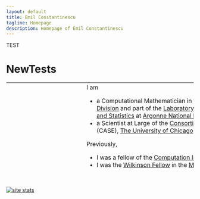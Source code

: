 ```yaml
---
layout: default
title: Emil Constantinescu
tagline: Homepage
description: Homepage of Emil Constantinescu
---
```


TEST

# NewTests

<table width="860" height="233" data-border="0" data-cellpadding="2"
data-cellspacing="2">
<colgroup>
<col style="width: 50%" />
<col style="width: 50%" />
</colgroup>
<tbody>
<tr class="odd">
<td width="142" data-valign="top"><p><img
src="Pictures/Emil-Constantinescu-pic.jpg" width="123" height="171"
alt="Picture of Emil Constantinescu" /></p>
<p>Emil M.<br />
Constantinescu<br />
Computational Mathematician<br />
emconsta[at]mcs.anl.gov<br />
Office #: 2151<br />
• <a href="https://www.anl.gov/mcs/lans">LANS</a><br />
• <a href="http://www.mcs.anl.gov">Mathematics and Computer
Science</a><br />
• <a href="http://www.anl.gov">Argonne National Laboratory</a><br />
<br />
• <a href="http://www.ci.uchicago.edu">Fellow of the Computation
Institute</a><br />
• <a href="http://www.uchicago.edu/">University of Chicago</a><br />
<br />
</p>
<hr />
<table width="132" height="142" data-border="0" data-cellpadding="2"
data-cellspacing="2">
<colgroup>
<col style="width: 100%" />
</colgroup>
<tbody>
<tr class="odd">
<td width="144" height="26"><a href="index.php"
target="_self">Homepage</a></td>
</tr>
<tr class="even">
<td height="26"><p><a href="research.php"
target="_self">Research</a></p></td>
</tr>
<tr class="odd">
<td height="26"><table width="124">
<tbody>
<tr class="odd">
<td width="10">-</td>
<td width="125"><a href="TimeStepping.php">Time stepping</a></td>
</tr>
<tr class="even">
<td>-</td>
<td><a href="DA.php">Uncertainty</a></td>
</tr>
<tr class="odd">
<td>-</td>
<td><a href="AMR.php">AMR</a></td>
</tr>
</tbody>
</table></td>
</tr>
<tr class="even">
<td height="26"><a href="research.php#Publications"
target="_self">Publications</a></td>
</tr>
<tr class="odd">
<td height="26"><a href="ANLStuff.php" target="_self">ANL Stuff</a></td>
</tr>
</tbody>
</table></td>
<td width="704" data-valign="top">I am
<ul>
<li>a Computational Mathematician in the <a
href="http://www.mcs.anl.gov">Mathematics and Computer Science
Division</a> and part of the <a
href="%20https://www.anl.gov/mcs/lans">Laboratory for Applied
Mathematics, Numerical Software, and Statistics</a> at <a
href="http://www.anl.gov">Argonne National Laboratory</a> and</li>
<li>a Scientist at Large of the <a
href="https://researchinnovation.uchicago.edu/research-support/case/">Consortium
for Advanced Science and Engineering</a> (CASE), <a
href="http://www.uchicago.edu/">The University of Chicago</a>.</li>
</ul>
Previously,
<ul>
<li>I was a fellow of the <a
href="http://www.ci.uchicago.edu/">Computation Institute</a>, <a
href="http://www.uchicago.edu/">The University of Chicago</a>,</li>
<li>I was the <a
href="http://www.mcs.anl.gov/career-opportunities/wilkinson-fellowship-scientific-computing">Wilkinson
Fellow</a> in the <a href="http://www.mcs.anl.gov">Mathematics and
Computer Science Division</a>, <a href="http://www.anl.gov">Argonne
National Laboratory</a>, and</li>
<li>I completed my PhD in <a href="http://www.cs.vt.edu">Computer
Science</a> (2008) from <a href="http://www.vt.edu">Virginia Tech</a>
(<a
href="http://news.science360.gov/obj/video/57dffe41-3312-4e72-af45-9305a2935fa7">research
highlight</a>).</li>
</ul>
<a
href="https://scholar.google.com/citations?hl=en&amp;user=aPLUgCMAAAAJ">Google
scholar profile.</a>
<hr />
<h4 id="i-am-a-member-of">I am a member of:</h4>
<ul>
<li><a href="http://www.siam.org/journals/sisc.php">SIAM SISC</a>
associate editorial board,</li>
<li><a href="https://statmos.uw.edu">STATMOS</a> (Research Network for
Statistical Methods for Atmospheric and Oceanic Sciences) as Argonne
National Laboratory's node director.</li>
</ul>
<hr />
<h4 id="news">News:</h4>
<ul>
<li><a
href="https://www.mcs.anl.gov/~emconsta/MiniWorkshop2021.html">Workshop
on Statistics Topics in Multiscale, Forecast Verification, and Data
Assimilation June 7-10, 2021</a>.</li>
<li><a href="https://indico.exascaleproject.org/event/4">Workshop on
Computational and Mathematical Challenges in Complex Engineering
Systems, June 23-24, 2021</a>.</li>
</ul>
<h4 id="cool-research-highlights-from-around-the-lab">Cool research
highlights from around the lab:</h4>
<table width="700" data-border="0">
<colgroup>
<col style="width: 50%" />
<col style="width: 50%" />
</colgroup>
<tbody>
<tr class="odd">
<td style="text-align: center;" width="345">Electric grids by <a
href="http://www.mcs.anl.gov/~anitescu">Mihai Anitescu</a></td>
<td style="text-align: center;" width="345">Climate models by <a
href="http://www.mcs.anl.gov/~jacob">Rob Jacob</a></td>
</tr>
<tr class="even">
<td style="text-align: center;"><div class="iframe">
<div id="player">

</div>
<div class="player-unavailable">
<h1 id="an-error-occurred." class="message">An error occurred.</h1>
<div class="submessage">
<a href="https://www.youtube.com/watch?v=39wYlx7QHDs"
target="_blank">Try watching this video on www.youtube.com</a>, or
enable JavaScript if it is disabled in your browser.
</div>
</div>
</div></td>
<td style="text-align: center;"><div class="iframe">
<div id="player">

</div>
<div class="player-unavailable">
<h1 id="an-error-occurred." class="message">An error occurred.</h1>
<div class="submessage">
<a href="https://www.youtube.com/watch?v=zct9db1Wu0k"
target="_blank">Try watching this video on www.youtube.com</a>, or
enable JavaScript if it is disabled in your browser.
</div>
</div>
</div></td>
</tr>
<tr class="odd">
<td style="text-align: center;">Extreme weather at Argonne</td>
<td style="text-align: center;"> </td>
</tr>
<tr class="even">
<td style="text-align: center;"><div class="iframe">
<div id="player">

</div>
<div class="player-unavailable">
<h1 id="an-error-occurred." class="message">An error occurred.</h1>
<div class="submessage">
<a href="https://www.youtube.com/watch?v=FR7_HVTJMYA"
target="_blank">Try watching this video on www.youtube.com</a>, or
enable JavaScript if it is disabled in your browser.
</div>
</div>
</div></td>
<td style="text-align: center;"> </td>
</tr>
</tbody>
</table>
<hr />
<p><a href="research.php" class="style2 style3"><strong>Research
Interests:</strong></a></p>
<table width="689" height="254" data-border="0" data-cellpadding="2"
data-cellspacing="2">
<colgroup>
<col style="width: 33%" />
<col style="width: 33%" />
<col style="width: 33%" />
</colgroup>
<tbody>
<tr class="odd">
<td style="text-align: center;" width="227" data-valign="top"><p><a
href="TimeStepping.php">Time-stepping for PDEs and ODEs<br />
Multirate <strong>-</strong> GLM - IMEX</a> Implementation in <a
href="http://www.mcs.anl.gov/petsc">PETSc</a> library</p></td>
<td style="text-align: center;" width="243" data-valign="top"><p><a
href="DA.php">Uncertainty Quantification,<br />
Data Assimilation &amp; Sensitivity Analysis</a></p></td>
<td style="text-align: center;" width="199" data-valign="top"><a
href="AMR.php">Modeling and Simulation</a></td>
</tr>
<tr class="even">
<td style="text-align: center;" height="192" data-valign="middle"><a
href="TimeStepping.php"><img src="Pictures/Research/multirate.jpg"
data-border="0" width="195" height="152"
alt="Multirate &amp;IMEX" /></a></td>
<td style="text-align: center;" data-valign="middle"><a
href="DA.php"><img src="WeatherUQ/RH_wValidation.jpg" data-border="0"
width="200" height="129" /><br />
</a> <a href="UQWQ.php">Forecast page</a></td>
<td style="text-align: center;" data-valign="middle"><a
href="AMR.php"><img src="Pictures/Research/grid_refined.jpg"
data-border="0" width="199" height="144" /></a></td>
</tr>
</tbody>
</table>
<hr />
<h4 id="projects---active" data-align="left">Projects - active:</h4>
<table width="689" height="98" data-border="1" data-align="center"
data-cellpadding="2" data-cellspacing="2">
<tbody>
<tr class="odd">
<td style="text-align: center;" width="241" height="92"
data-valign="top"><p><a href="Projects_ScalableIMEX.php">Scalable
Implicit-Explicit (IMEX) Algorithms and Software for Time-Dependent
Multimodel PDEs</a></p></td>
<td style="text-align: center;" width="228" data-valign="top"><p><a
href="Projects_ECRP.php">Quantifying Global Structural Errors in
Predictive Scientific Simulations</a></p></td>
<td style="text-align: center;" width="192" data-valign="top"><a
href="https://www.mcs.anl.gov/MACSER">Multifaceted Mathematics for Rare,
High-Impact Events in Complex Energy and Environment Systems
(MACSER)</a></td>
</tr>
</tbody>
</table>
<h4 id="projects---retired" data-align="left">Projects - retired:</h4>
<table width="689" height="146" data-border="1" data-align="center"
data-cellpadding="2" data-cellspacing="2">
<tbody>
<tr class="odd">
<td style="text-align: center;" width="241" data-valign="top"><p><a
href="Projects_Cloud.php">Cloud processes in global climate
models</a></p></td>
<td style="text-align: center;" width="228" data-valign="top"><p><a
href="Projects_Faster.php">High Fidelity "Faster Than Real-Time"
Simulator for Predicting Power System Dynamic Behavior</a></p></td>
<td style="text-align: center;" width="192" data-valign="top"><a
href="Projects_WATTSUN.php">Watt-sun: A Multi-scale, Multi-Model,
Machine-Learning Solar Forecasting Technology</a></td>
</tr>
<tr class="even">
<td style="text-align: center;" height="22" data-valign="middle"><a
href="Projects_CSSEF.php">Climate Science for a Sustainable Energy
Future: Crop Model in the Earth System Model</a></td>
<td style="text-align: center;" data-valign="middle"><a
href="Projects_EnergyStorage.php">Grid Level Energy Storage for
Integration of Renewable Energy</a></td>
<td style="text-align: center;" data-valign="middle"><a
href="Projects_HighOrderIMEX.php">Efficient High-Order Time-Integrators
for Local High-Order Discretization Methods</a></td>
</tr>
<tr class="odd">
<td style="text-align: center;" height="22" data-valign="middle"><a
href="http://www.mcs.anl.gov/MACS">Multifaceted Mathematics for Complex
Energy Systems (M2ACS)</a></td>
<td style="text-align: center;" data-valign="middle"> </td>
<td style="text-align: center;" data-valign="middle"> </td>
</tr>
</tbody>
</table>
<p> </p>
<hr />
<h4 id="software">Software:</h4>
<ul>
<li><p>DAPack (data assimilation package): A python based data
assimilation package.<br />
<a href="https://bitbucket.org/emconsta/dapack">Git repository
link</a><br />
<a href="DAPackSite/index.html">Documentation link</a></p></li>
<li><p>Contributor to <a href="http://www.mcs.anl.gov/petsc">PETSc</a>
time stepping algorithms.<br />
</p></li>
</ul>
<h4 id="recent-papers-see-all">Recent papers (<a
href="research.php#Publications">see all</a>):</h4>
<ul>
<li><p><a href="https://arxiv.org/pdf/2007.14476.pdf"><img
src="Pictures/icons_pdf.jpg" data-border="0" width="24"
height="27" /></a> Ahmed Attia and Emil M. Constantinescu, <strong>"
<strong>Optimal experimental design for inverse problems in the presence
of observation correlations</strong>. "</strong> <em>SIAM Journal on
Scientific Computing (SISC)</em>, In press, 2022. [<a
href="https://arxiv.org/abs/2007.14476">https://arxiv.org/abs/2007.14476</a>]</p>
<p> </p></li>
<li><p><a href="https://arxiv.org/pdf/2205.04386.pdf"><img
src="Pictures/icons_pdf.jpg" data-border="0" width="24"
height="27" /></a> Alina Kononov, Cheng-Wei Lee, Tatiane Pereira dos
Santos, Brian Robinson, Yifan Yao, Yi Yao, Xavier Andrade, Andrew David
Baczewski, Emil Constantinescu, Alfredo Correa, Yosuke Kanai, Norman
Modine, and Andre Schleife, <strong>"<strong>Electron dynamics in
extended systems within real-time time-dependent density functional
theory,</strong> "</strong> Submitted, 2022.</p>
<p> </p></li>
<li><p><a href="https://doi.org/10.1007/s10915-022-01826-7"><img
src="Pictures/icons_doi.jpg" data-border="0" width="24"
height="27" /></a> Luisa D'amore, Emil Constantinescu, and Luisa
Carracciuolo, <strong>"<strong>A scalable space-time domain
decomposition approach for solving large scale non linear regularized
inverse ill posed problems in 4D Variational Data Assimilation,</strong>
"</strong> 91(59) <em>Springer Journal of Scientific Computing</em>,
2022.</p>
<p> </p></li>
<li><p><a href="https://arxiv.org/abs/2202.11890"><img
src="Pictures/icons_pdf.jpg" data-border="0" width="24"
height="27" /></a> Shinhoo Kang, Alp Dener, Aidan Hamilton, Hong Zhang,
Emil M. Constantinescu, and Robert Jacob, <strong>"<strong>Multirate
Partitioned Runge-Kutta Methods for Coupled Navier-Stokes
Equations</strong>."</strong> , Submitted, 2022. [<a
href="https://arxiv.org/abs/2202.11890">https://arxiv.org/abs/2202.11890</a>]</p>
<p> </p></li>
<li><p><a href="http://arxiv.org/abs/2112.10568"><img
src="Pictures/icons_pdf.jpg" data-border="0" width="24"
height="27" /></a> <a
href=",%20Vol%20128,%20Pages%20107871,%20DOI:%20https://doi.org/10.1016/j.aml.2021.107871"><img
src="Pictures/icons_doi.jpg" data-border="0" width="24"
height="27" /></a> Emil M. Constantinescu, <strong>"<strong>Implicit
extensions of an explicit multirate Runge-Kutta
scheme</strong>."</strong> <em>Applied Mathematics Letters</em>, , Vol
128, Pages 107871, DOI: https://doi.org/10.1016/j.aml.2021.107871,
2022.</p>
<p> </p></li>
<li><p><a href="https://arxiv.org/pdf/2112.07856.pdf"><img
src="Pictures/icons_pdf.jpg" data-border="0" width="24"
height="27" /></a> Romit Maulik Vishwas Rao, Jiali Wang, Gianmarco
Mengaldo, Emil Constantinescu, Bethany Lusch, Prasanna Balaprakash, Ian
Foster, Rao Kotamarthi, <strong>"<strong>AIEADA 1.0: Efficient
high-dimensional variational data assimilation with machine-learned
reduced-order models,</strong> "</strong> <em>GMDD</em>, In press,
2022.</p>
<p> </p></li>
<li><p>Hong Zhang, Zhengyu Liu, Emil M. Constantinescu, and Robert Jacob
<strong>"<strong>Stability Analysis of Coupled Advection-Diffusion
Models with Bulk Interface Condition</strong>"</strong> Submitted,
2021.</p>
<p> </p></li>
<li><p>Hong Zhang and Emil M. Constantinescu,
<strong>"<strong>Revolve-Based Adjoint Checkpointing for Multistage Time
Integration</strong>."</strong> ; ICCS 2021 (International Conference on
Computational Science 2021), In press.</p>
<p> </p></li>
<li><p><a href="https://doi.org/10.1137/21M140078X"><img
src="Pictures/icons_doi.jpg" data-border="0" width="24"
height="27" /></a> <a href="https://arxiv.org/abs/1912.07696.pdf"><img
src="Pictures/icons_pdf.jpg" data-border="0" width="24"
height="27" /></a> Hong Zhang, Emil M. Constantinescu, and Barry F.
Smith, <strong>"<strong>PETSc TSAdjoint: a discrete adjoint ODE solver
for first-order and second-order sensitivity
analysis</strong>."</strong> <em>SIAM Journal on Scientific
Computing</em>, Vol. 44(1), pp C1-C24, 2022. [<a
href="https://arxiv.org/abs/1912.07696">https://arxiv.org/abs/1912.07696</a>]</p>
<p> </p></li>
<li><p><a href="https://arxiv.org/pdf/2108.08908"><img
src="Pictures/icons_pdf.jpg" data-border="0" width="24"
height="27" /></a> Shinhoo Kang, Emil M. Constantinescu,
<strong>"<strong>Entropy-preserving and -stable relaxation IMEX and
multirate time-stepping methods</strong>."</strong> Submitted, 2021. [<a
href="https://arxiv.org/abs/2108.08908">https://arxiv.org/abs/2108.08908</a>]</p>
<p> </p></li>
<li><p><a href="https://arxiv.org/pdf/2106.16132"><img
src="Pictures/icons_pdf.jpg" data-border="0" width="24"
height="27" /></a> Adrian Maldonado, Emil M. Constantinescu, Hong Zhang,
Vishwas Rao, and Mihai Anitescu, <strong>"<strong>Trust-region
approximation of extreme trajectories in power system
dynamics</strong>."</strong> Submitted, 2021. [<a
href="https://arxiv.org/abs/2106.16132">https://arxiv.org/abs/2106.16132</a>]</p>
<p> </p></li>
<li><p><a href="https://arxiv.org/pdf/2106.13879"><img
src="Pictures/icons_pdf.jpg" data-border="0" width="24"
height="27" /></a> Hong Zhang and Emil M. Constantinescu,
<strong>"<strong>Optimal Checkpointing for Adjoint Multistage
Time-Stepping Schemes</strong>."</strong> <em></em> Submitted, 2021. [<a
href="https://arxiv.org/abs/2106.13879">https://arxiv.org/abs/2106.13879</a>]</p>
<p> </p></li>
<li><p><a href="https://arxiv.org/abs/2101.09263"><img
src="Pictures/icons_pdf.jpg" data-border="0" width="24"
height="27" /></a> <a
href="https://doi.org/10.1016/j.cma.2021.113988"><img
src="Pictures/icons_doi.jpg" data-border="0" width="24"
height="27" /></a> Shinhoo Kang, Emil M. Constantinescu, Hong Zhang, and
Robert Jacob, <strong>"<strong>Mass-Conserving Implicit-Explicit Methods
for Coupled Compressible Navier-Stokes Equations</strong>."</strong>
<em>Computer Methods in Applied Mechanics and Engineering (CMAME)</em>,
Vol 384, pp. 113988, 2021, (DOI: 10.1016/j.cma.2021.113988). [<a
href="https://arxiv.org/abs/2101.09263">https://arxiv.org/abs/2101.09263</a>]</p>
<p> </p></li>
<li><p><a href="Repository/power-grid_paper.pdf"><img
src="Pictures/icons_pdf.jpg" data-border="0" width="24"
height="27" /></a> <a
href="https://doi.org/10.1016/j.epsr.2020.106670"><img
src="Pictures/icons_doi.jpg" data-border="0" width="24"
height="27" /></a> Shaohui Liu, Adrian Maldonado, and Emil
Constantinescu, <strong>"<strong>Probabilistic analysis of masked loads
with aggregated photovoltaic production</strong>."</strong> <em>Electric
Power Systems Research</em>, Vol 189, pp. 106670, 2020. [<a
href="https://arxiv.org/abs/2004.10334">https://arxiv.org/abs/2004.10334</a>]</p>
<p> </p></li>
<li><p><a href="Repository/M122073.pdf"><img
src="Pictures/icons_pdf.jpg" data-border="0" width="24"
height="27" /></a> <a href="https://doi.org/10.1137/18M122073X"><img
src="Pictures/icons_doi.jpg" data-border="0" width="24"
height="27" /></a> Emil M. Constantinescu, Noemi Petra, Julie Bessac,
and Cosmin G. Petra, <strong>"<strong>Statistical treatment of inverse
problems constrained by differential equations-based models with
stochastic terms</strong>."</strong> <em>SIAM Journal on Uncertainty
Quantification</em>, Vol 8(1), pp. 170-197, 2020. [<a
href="https://arxiv.org/abs/1810.08557">https://arxiv.org/abs/1810.08557</a>]</p>
<p> </p></li>
<li><p><a href="https://doi.org/10.1007/978-3-030-50433-5_14"><img
src="Pictures/icons_doi.jpg" data-border="0" width="24"
height="27" /></a> Vishwas Hebbur Venkata Subba Rao, Romit Maulik, Emil
Constantinescu, and Mihai Anitescu, <strong>"A machine learning method
for computing rare event probabilities."</strong> International
Conference on Computational Science (ICCS), Submitted; 3-5 June, 2020.
[<a
href="https://arxiv.org/abs/2006.03466">https://arxiv.org/abs/2006.03466</a>]</p>
<p> </p></li>
<li><p><a href="https://arxiv.org/pdf/1909.00916.pdf"><img
src="Pictures/icons_pdf.jpg" data-border="0" width="24"
height="27" /></a> Hong Zhang, Zhengyu Liu, Emil M. Constantinescu, and
Robert Jacob, <strong>"<strong>Stability analysis of interface
conditions for ocean-atmosphere coupling</strong>."</strong>
<em>Submitted</em>, 2019. [<a
href="https://arxiv.org/abs/1909.00916">https://arxiv.org/abs/1909.00916</a>]</p>
<p> </p></li>
<li><p><a href="http://www.mcs.anl.gov/papers/ANL/MCS-TM-352.pdf"></a>
<a href="Repository/M116139.pdf"><img src="Pictures/icons_pdf.jpg"
data-border="0" width="24" height="27" /></a> Joseph Hart*, Julie
Bessac, and Emil M. Constantinescu, <strong>"Global sensitivity analysis
for statistical model parameters."</strong> SIAM/ASA Journal on
Uncertainty Quantification, 7(1), 67–92, 2019. [Preprint #
ANL/MCS-P8006-0817, <a
href="https://arxiv.org/abs/1708.07441">https://arxiv.org/abs/1708.07441</a>].</p>
<p> </p></li>
<li><p><a href="https://arxiv.org/abs/1806.10655"><img
src="Pictures/icons_pdf.jpg" data-border="0" width="24"
height="27" /></a> Ahmed Attia* and Emil M. Constantinescu,
<strong>"<strong>An optimal experimental design framework for adaptive
inflation and covariance localization for ensemble
filters</strong>."</strong> <em>Submitted</em>, 2018. [<a
href="https://arxiv.org/abs/1806.10655">https://arxiv.org/abs/1806.10655</a>]</p>
<p> </p></li>
<li><p>Valeria Mele, Emil M. Constantinescu, Luisa Carracciuolo, and
Luisa D'Amore, <strong>"A PETSc parallel-in-time solver based on MGRIT
algorithm."</strong> Submitted, Concurrency and Computation: Practice
and Experience, 2018.</p>
<p> </p></li>
<li><p><a href="http://dx.doi.org/10.1109/TVCG.2018.2856772"><img
src="Pictures/icons_doi.jpg" data-border="0" width="24"
height="27" /></a> Hanqi Guo, Wenbin He, Sangmin Seo, Han-Wei Shen, Emil
M. Constantinescu, Chunhui Liu, and Tom Peterka, <strong>"Extreme-scale
stochastic particle tracing for uncertain unsteady flow visualization
and analysis."</strong> IEEE Transactions on Visualization and Computer
Graphics, Vol 25(9), Pages 2710-2724, 2019.</p>
<p> </p></li>
<li><p><a href="http://dx.doi.org/10.1007/s00382-017-3889-1"><img
src="Pictures/icons_doi.jpg" data-border="0" width="24"
height="27" /></a> <a
href="https://link.springer.com/article/10.1007/s00382-017-3889-1"><img
src="Pictures/icons_pdf.jpg" data-border="0" width="24"
height="27" /></a> Jiali Wang, Julie Bessac, Rao Kotamarthi, Emil M.
Constantinescu, and Beth Drewniak, <strong>"<strong>Internal
variability, regional climate model, spectral nudging, high spatial
resolution, climate change</strong>."</strong> <em>Climate
Dynamics</em>, Vol 50(11-12), Pages 4539-4559, 2018.</p>
<p> </p></li>
<li><p><a href="https://arxiv.org/pdf/1806.01422"><img
src="Pictures/icons_pdf.jpg" data-border="0" width="24"
height="27" /></a> Oana Marin*, Emil Constantinescu, and Barry Smith,
<strong>"<strong>PDE-constrained optimization with spectral elements
using PETSc and TAO</strong>."</strong> Submitted, 2018. [<a
href="https://arxiv.org/abs/1806.01422">https://arxiv.org/abs/1806.01422</a>]</p>
<p> </p></li>
<li><p><a href="https://arxiv.org/pdf/1806.01437"><img
src="Pictures/icons_pdf.jpg" data-border="0" width="24"
height="27" /></a> Shrirang Abhyankar, Jed Brown, Emil M.
Constantinescu, Debojyoti Ghosh*, Barry F. Smith and Hong Zhang*,
<strong>"<strong>PETSc/TS: A modern scalable ODE/DAE solver
library."</strong></strong> Submitted, 2018. [<a
href="https://arxiv.org/abs/1806.01437">https://arxiv.org/abs/1806.01437</a>]</p>
<p> </p></li>
<li><p><a href="http://dx.doi.org/10.1214/17-AOAS1099"><img
src="Pictures/icons_doi.jpg" data-border="0" width="24"
height="27" /></a> <a href="http://arxiv.org/abs/1511.09416"><img
src="Pictures/icons_pdf.jpg" data-border="0" width="24"
height="27" /></a> Julie Bessac*, Emil M. Constantinescu, and Mihai
Anitescu, <strong>"Stochastic simulation of predictive space-time
scenarios of wind speed using observations and physical
models."</strong> Vol 12(1), Pages 432-458, Annals of Applied
Statistics, 2018. [Preprint # ANL/MCS-P5432-1015, <a
href="http://arxiv.org/abs/1511.09416">http://arxiv.org/abs/1511.09416</a>].</p>
<p> </p></li>
<li><p><a href="https://doi.org/10.1016/j.advwatres.2018.02.003"><img
src="Pictures/icons_doi.jpg" data-border="0" width="24"
height="27" /></a> <a href="http://arxiv.org/abs/1607.04547"><img
src="Pictures/icons_pdf.jpg" data-border="0" width="24"
height="27" /></a> Simone Marras, Michal A. Kopera, Emil M.
Constantinescu, Jenny Suckale, and Francis X. Giraldo <strong>"<strong>A
residual-based shock capturing scheme for the continuous/discontinuous
spectral element solution of the 2D shallow water
equations</strong>."</strong> Vol. 114, Pages 45-63, Advances in Water
Resources, 2018. [<a
href="http://arxiv.org/abs/1607.04547">http://arxiv.org/abs/1607.04547</a>]</p>
<p> </p></li>
<li><p><a href="http://dx.doi.org/10.1016/j.cam.2017.05.012"><img
src="Pictures/icons_doi.jpg" data-border="0" width="24"
height="27" /></a> <a href="http://arxiv.org/abs/1503.05166"><img
src="Pictures/icons_pdf.jpg" data-border="0" width="24"
height="27" /></a> Emil Constantinescu, <strong>"Generalizing global
error estimation for ordinary differential equations by using coupled
time-stepping methods."</strong> Journal of Computational and Applied
Mathematics, Vol 332(C), Pages 140-158, 2018. (<a
href="https://arxiv.org/abs/1503.05166">https://arxiv.org/abs/1503.05166</a>)</p>
<p> </p></li>
</ul>
<hr />
<h3 id="research-scientists">Research Scientists:</h3>
<h4 id="current">Current:</h4>
<p>  <a href="https://caidao22.github.io/">Hong Zhang</a> (2016-2018,
2021-, Sensitivity analysis - PETSc)<br />
  <a href="http://www.mcs.anl.gov/~attia/">Ahmed Attia</a> (2019-, Data
assimilation)</p>
<p> </p>
<h4 id="past"><strong>Past:</strong></h4>
  <a href="http://www.mcs.anl.gov/~jbessac">Julie Bessac</a> (2017-2021,
Data analysis, Statistics)<br />
  <a href="https://www.mcs.anl.gov/~oanam/">Oana Marin</a> (2016-2018,
CFD, spectral elements - PETSc; co-supervised with Barry Smith)<br />

<h3 id="postdocs">Postdocs:</h3>
<h4 id="current-1">Current:</h4>
<p>  <a href="https://www.mcs.anl.gov/~jrudi">Johann Rudi</a> (2020-,
PDEs, inverse problems)<br />
  <a href="https://www.anl.gov/profile/shinhoo-kang-0">Shinhoo Kang</a>
(2019-, PDEs, CFD, multidomain simulation)</p>
<h4 id="past-1"><br />
<strong>Past:</strong></h4>
<p>  <a href="http://www.mcs.anl.gov/~attia/">Ahmed Attia</a>
(2017-2019, Data assimilation)<br />
  <a href="http://www.mcs.anl.gov/person/vishwas-rao">Vishwas Rao</a>
(2017-2018, Data assimilation)<br />
  <a href="http://www.mcs.anl.gov/~jbessac">Julie Bessac</a> (2014-2017,
Data analysis, Statistics)<br />
  <a href="https://caidao22.github.io/">Hong Zhang</a> (2014-2016,
Sensitivity analysis - PETSc)<br />
  <a href="https://web.ece.ucsb.edu/~zhengzhang/">Zheng Zhang</a>
(2015-2016, UQ)<br />
  <a href="https://debog.github.io">Debojyoti Ghosh</a> (2013-2015, Time
stepping, CFD - PETSc)<br />
  <a href="https://www.predictivesciencelab.org/">Ilias Bilionis</a>
(2013-2014, Uncertainty Quantification)<br />
  Xiaoyan Zeng (2012, UQ - UQ for the crop model in the CESM - community
Earth system model)<br />
<em>  <a
href="https://energyenvironment.pnnl.gov/staff/staff_info.asp?staff_num=3487">Shri</a></em><a
href="http://www.mcs.anl.gov/~abhyshr/">rang Abhyankar</a> (2012-2014,
Time stepping and power grid applications - PETSc)</p>
<h3 id="grad-students-in-practicum">Grad students in practicum:</h3>
<p>  <a href="https://www.linkedin.com/in/shaohui-liu-159315a7">Shaohui
Liu</a> (2019, graduate, Computational Applied Mathematics, Stony Brook
and UTexas Austin)<br />
  <a
href="https://www.coursicle.com/ucmerced/professors/Tucker+Hartland/">Tucker
Hartland</a> (2018, graduate, Mathematics, UC Merced)<br />
  <a href="https://github.com/rohitkt10">Rohit Tripathy</a> (2017,
graduate, Mechanical Engineering, Purdue)<br />
  <a
href="https://sites.google.com/a/ncsu.edu/http-www4-ncsu-edu-jlhart3/home">Joey
Hart</a> (2016, graduate, Applied Mathematics, North Carolina State
University)<br />
  <a href="http://people.cs.vt.edu/~attia/">Ahmed Attia</a> (2015,
graduate, Computer Science, Virginia Tech)<br />
  <a href="http://people.cs.vt.edu/~zhang/">Hong Zhang</a> (2012,
graduate, Computer Science, Virginia Tech)<br />
  <a href="http://people.cs.vt.edu/~alexgc/">Alexandru Cioaca</a> (2010,
2011, graduate, Computer Science, Virginia Tech)<br />
  <a href="https://www.sc.fsu.edu/people?uid=jls07c">Jeffrey Steward</a>
(2010, graduate, Mathematics, Florida State University)<br />
  <a href="http://matthewrocklin.com">Matthew Rocklin</a> (2009,
graduate, Computer Science, University of Chicago)<br />
</p>
<p> </p>
<p><em>updated August 2020</em></p></td>
</tr>
<tr class="even">
<td data-valign="top"> </td>
<td data-valign="top"> </td>
</tr>
</tbody>
</table>

 

<a href="http://statcounter.com/free-web-stats/" target="_blank"
title="site stats"><img
src="http://c.statcounter.com/9795177/0/651a6968/1/" class="statcounter"
alt="site stats" /></a>
